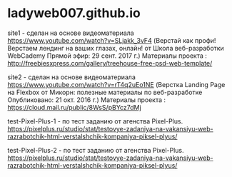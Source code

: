 # ladyweb007.github.io
site1    - сделан на основе  видеоматериала https://www.youtube.com/watch?v=SLjakk_3vF4
(Верстай как профи! Верстаем лендинг на ваших глазах, онлайн! от Школа веб-разработки WebCademy
Прямой эфир: 29 сент. 2017 г.)
Материалы проекта :  http://freebiesxpress.com/gallery/treehouse-free-psd-web-template/

site2    - сделан на основе  видеоматериала https://www.youtube.com/watch?v=rT4q2uEo1NE
(Верстка Landing Page на Flexbox  от Микорн: полезные материалы по веб-разработке
Опубликовано: 21 окт. 2016 г.)
Материалы проекта : https://cloud.mail.ru/public/8WsS/pBYcz7dMj

test-Pixel-Plus-1   - по тест заданию от агенства Pixel-Plus.
https://pixelplus.ru/studio/stat/testovye-zadaniya-na-vakansiyu-web-razrabotchik-html-verstalshchik-kompaniya-piksel-plyus/

test-Pixel-Plus-2   - по тест заданию от агенства Pixel-Plus.
https://pixelplus.ru/studio/stat/testovye-zadaniya-na-vakansiyu-web-razrabotchik-html-verstalshchik-kompaniya-piksel-plyus/
